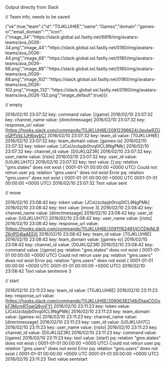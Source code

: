 
Output directly from Slack

// Team info, needs to be saved

{"ok":true,"team":{"id":"T0JKLUH6E","name":"Games","domain":"games-io","email_domain":"","icon":{"image_34":"https:\/\/slack.global.ssl.fastly.net\/66f9\/img\/avatars-teams\/ava_0026-34.png","image_44":"https:\/\/slack.global.ssl.fastly.net\/0180\/img\/avatars-teams\/ava_0026-44.png","image_68":"https:\/\/slack.global.ssl.fastly.net\/0180\/img\/avatars-teams\/ava_0026-68.png","image_88":"https:\/\/slack.global.ssl.fastly.net\/0180\/img\/avatars-teams\/ava_0026-88.png","image_102":"https:\/\/slack.global.ssl.fastly.net\/0180\/img\/avatars-teams\/ava_0026-102.png","image_132":"https:\/\/slack.global.ssl.fastly.net\/0180\/img\/avatars-teams\/ava_0026-132.png","image_default":true}}}

// empty

2016/02/10 23:07:32 key: command value: [/game]
2016/02/10 23:07:32 key: channel_name value: [directmessage]
2016/02/10 23:07:32 key: response_url value: [https://hooks.slack.com/commands/T0JKLUH6E/20912396624/JIeulwRZGoQPfVbL1JH6qybC]
2016/02/10 23:07:32 key: team_id value: [T0JKLUH6E]
2016/02/10 23:07:32 key: team_domain value: [games-io]
2016/02/10 23:07:32 key: token value: [JCsUzcbpjb0tvq0ICL9NgPMk]
2016/02/10 23:07:32 key: channel_id value: [D0JKLQZ3R]
2016/02/10 23:07:32 key: user_name value: [risto]
2016/02/10 23:07:32 key: user_id value: [U0JKLUH7C]
2016/02/10 23:07:32 key: text value: []
pq: relation "gms.states" does not exist {      0001-01-01 00:00:00 +0000 UTC}
Could not retrun user pq: relation "gms.users" does not exist
Error pq: relation "gms.users" does not exist
<nil>
{    0001-01-01 00:00:00 +0000 UTC 0001-01-01 00:00:00 +0000 UTC}
2016/02/10 23:07:32 Text value sent

// move


2016/02/10 23:08:42 key: token value: [JCsUzcbpjb0tvq0ICL9NgPMk]
2016/02/10 23:08:42 key: text value: [move 3]
2016/02/10 23:08:42 key: channel_name value: [directmessage]
2016/02/10 23:08:42 key: user_id value: [U0JKLUH7C]
2016/02/10 23:08:42 key: user_name value: [risto]
2016/02/10 23:08:42 key: response_url value: [https://hooks.slack.com/commands/T0JKLUH6E/20911162481/tCCEIkiNLBZ6rIPD4laAEEjI]
2016/02/10 23:08:42 key: team_id value: [T0JKLUH6E]
2016/02/10 23:08:42 key: team_domain value: [games-io]
2016/02/10 23:08:42 key: channel_id value: [D0JKLQZ3R]
2016/02/10 23:08:42 key: command value: [/game]
pq: relation "gms.states" does not exist {      0001-01-01 00:00:00 +0000 UTC}
Could not retrun user pq: relation "gms.users" does not exist
Error pq: relation "gms.users" does not exist
<nil>
{    0001-01-01 00:00:00 +0000 UTC 0001-01-01 00:00:00 +0000 UTC}
2016/02/10 23:08:42 Text value sentmove 3


// start

2016/02/10 23:11:23 key: team_id value: [T0JKLUH6E]
2016/02/10 23:11:23 key: response_url value: [https://hooks.slack.com/commands/T0JKLUH6E/20906382148/DtaqCOOxkF3McmRTowQ8ynFY]
2016/02/10 23:11:23 key: token value: [JCsUzcbpjb0tvq0ICL9NgPMk]
2016/02/10 23:11:23 key: team_domain value: [games-io]
2016/02/10 23:11:23 key: channel_name value: [directmessage]
2016/02/10 23:11:23 key: user_id value: [U0JKLUH7C]
2016/02/10 23:11:23 key: user_name value: [risto]
2016/02/10 23:11:23 key: channel_id value: [D0JKLQZ3R]
2016/02/10 23:11:23 key: command value: [/game]
2016/02/10 23:11:23 key: text value: [start]
pq: relation "gms.states" does not exist {      0001-01-01 00:00:00 +0000 UTC}
Could not retrun user pq: relation "gms.users" does not exist
Error pq: relation "gms.users" does not exist
<nil>
{    0001-01-01 00:00:00 +0000 UTC 0001-01-01 00:00:00 +0000 UTC}
2016/02/10 23:11:23 Text value sentstart
